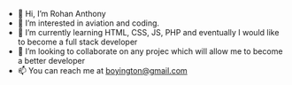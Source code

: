 - 👋 Hi, I’m Rohan Anthony
- 👀 I’m interested in aviation and coding.
- 🌱 I’m currently learning HTML, CSS, JS, PHP and eventually I would like to become a full stack developer
- 💞️ I’m looking to collaborate on any projec which will allow me to become a better developer
- 📫 You can reach me at boyington@gmail.com

<!---
aboyington/aboyington is a ✨ special ✨ repository because its `README.md` (this file) appears on your GitHub profile.
You can click the Preview link to take a look at your changes.
--->
